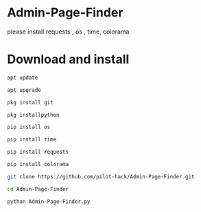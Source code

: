# Admin-Page-Finder
please install requests , os , time, colorama

# Download and install
```bash
apt update

apt upgrade

pkg install git 

pkg installpython

pip install os

pip install time 

pip install requests

pip install colorama

git clone https://github.com/pilot-hack/Admin-Page-Finder.git

cd Admin-Page-Finder

python Admin-Page-Finder.py
